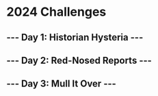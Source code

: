 # 2024 Challenges

## --- Day 1: Historian Hysteria ---
## --- Day 2: Red-Nosed Reports ---
## --- Day 3: Mull It Over ---
